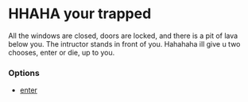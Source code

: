 
# HHAHA your trapped

All the windows are closed, doors are locked, and there is a pit of lava below you. The intructor stands in front of you. Hahahaha ill give u two chooses, enter or die, up to you.

### Options
* [enter](welcome.md)

